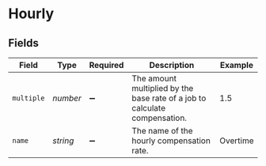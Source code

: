 # Hourly


## Fields

| Field                                                                      | Type                                                                       | Required                                                                   | Description                                                                | Example                                                                    |
| -------------------------------------------------------------------------- | -------------------------------------------------------------------------- | -------------------------------------------------------------------------- | -------------------------------------------------------------------------- | -------------------------------------------------------------------------- |
| `multiple`                                                                 | *number*                                                                   | :heavy_minus_sign:                                                         | The amount multiplied by the base rate of a job to calculate compensation. | 1.5                                                                        |
| `name`                                                                     | *string*                                                                   | :heavy_minus_sign:                                                         | The name of the hourly compensation rate.                                  | Overtime                                                                   |